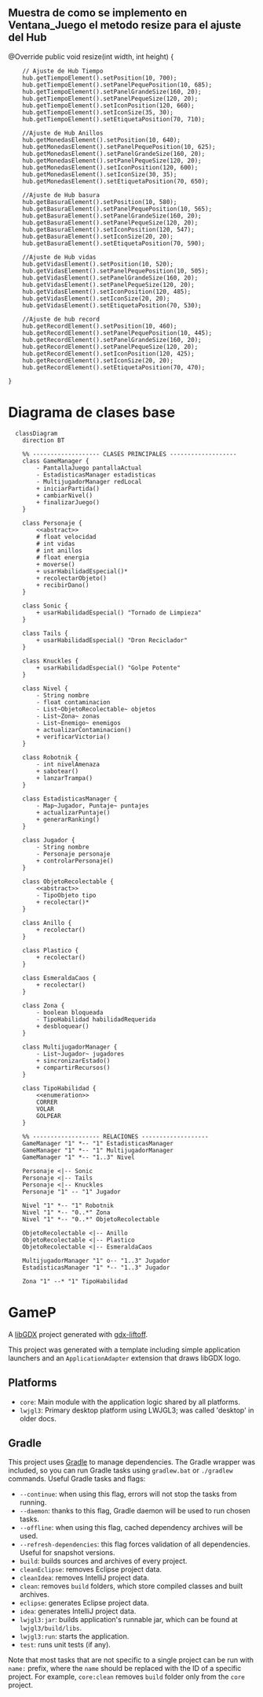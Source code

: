 ## Muestra de como se implemento en Ventana_Juego el metodo resize para el ajuste del Hub
@Override
    public void resize(int width, int height) {
        
        // Ajuste de Hub Tiempo
        hub.getTiempoElement().setPosition(10, 700);
        hub.getTiempoElement().setPanelPequePosition(10, 685);
        hub.getTiempoElement().setPanelGrandeSize(160, 20);
        hub.getTiempoElement().setPanelPequeSize(120, 20);
        hub.getTiempoElement().setIconPosition(120, 660);
        hub.getTiempoElement().setIconSize(35, 30);
        hub.getTiempoElement().setEtiquetaPosition(70, 710);
        
        //Ajuste de Hub Anillos
        hub.getMonedasElement().setPosition(10, 640);
        hub.getMonedasElement().setPanelPequePosition(10, 625);
        hub.getMonedasElement().setPanelGrandeSize(160, 20);
        hub.getMonedasElement().setPanelPequeSize(120, 20);
        hub.getMonedasElement().setIconPosition(120, 600);
        hub.getMonedasElement().setIconSize(30, 35);
        hub.getMonedasElement().setEtiquetaPosition(70, 650);
        
        //Ajuste de Hub basura
        hub.getBasuraElement().setPosition(10, 580);
        hub.getBasuraElement().setPanelPequePosition(10, 565);
        hub.getBasuraElement().setPanelGrandeSize(160, 20);
        hub.getBasuraElement().setPanelPequeSize(120, 20);
        hub.getBasuraElement().setIconPosition(120, 547);
        hub.getBasuraElement().setIconSize(20, 20);
        hub.getBasuraElement().setEtiquetaPosition(70, 590);
        
        //Ajuste de Hub vidas 
        hub.getVidasElement().setPosition(10, 520);
        hub.getVidasElement().setPanelPequePosition(10, 505);
        hub.getVidasElement().setPanelGrandeSize(160, 20);
        hub.getVidasElement().setPanelPequeSize(120, 20);
        hub.getVidasElement().setIconPosition(120, 485);
        hub.getVidasElement().setIconSize(20, 20);
        hub.getVidasElement().setEtiquetaPosition(70, 530);
        
        //Ajuste de hub record 
        hub.getRecordElement().setPosition(10, 460);
        hub.getRecordElement().setPanelPequePosition(10, 445);
        hub.getRecordElement().setPanelGrandeSize(160, 20);
        hub.getRecordElement().setPanelPequeSize(120, 20);
        hub.getRecordElement().setIconPosition(120, 425);
        hub.getRecordElement().setIconSize(20, 20);
        hub.getRecordElement().setEtiquetaPosition(70, 470);
        
    }

# Diagrama de clases base

```mermaid
  classDiagram
    direction BT

    %% ------------------- CLASES PRINCIPALES -------------------
    class GameManager {
        - PantallaJuego pantallaActual
        - EstadisticasManager estadisticas
        - MultijugadorManager redLocal
        + iniciarPartida()
        + cambiarNivel()
        + finalizarJuego()
    }

    class Personaje {
        <<abstract>>
        # float velocidad
        # int vidas
        # int anillos
        # float energia
        + moverse()
        + usarHabilidadEspecial()*
        + recolectarObjeto()
        + recibirDano()
    }

    class Sonic {
        + usarHabilidadEspecial() "Tornado de Limpieza"
    }

    class Tails {
        + usarHabilidadEspecial() "Dron Reciclador"
    }

    class Knuckles {
        + usarHabilidadEspecial() "Golpe Potente"
    }

    class Nivel {
        - String nombre
        - float contaminacion
        - List~ObjetoRecolectable~ objetos
        - List~Zona~ zonas
        - List~Enemigo~ enemigos
        + actualizarContaminacion()
        + verificarVictoria()
    }

    class Robotnik {
        - int nivelAmenaza
        + sabotear()
        + lanzarTrampa()
    }

    class EstadisticasManager {
        - Map~Jugador, Puntaje~ puntajes
        + actualizarPuntaje()
        + generarRanking()
    }

    class Jugador {
        - String nombre
        - Personaje personaje
        + controlarPersonaje()
    }

    class ObjetoRecolectable {
        <<abstract>>
        - TipoObjeto tipo
        + recolectar()*
    }

    class Anillo {
        + recolectar()
    }

    class Plastico {
        + recolectar()
    }

    class EsmeraldaCaos {
        + recolectar()
    }

    class Zona {
        - boolean bloqueada
        - TipoHabilidad habilidadRequerida
        + desbloquear()
    }

    class MultijugadorManager {
        - List~Jugador~ jugadores
        + sincronizarEstado()
        + compartirRecursos()
    }

    class TipoHabilidad {
        <<enumeration>>
        CORRER
        VOLAR
        GOLPEAR
    }

    %% ------------------- RELACIONES -------------------
    GameManager "1" *-- "1" EstadisticasManager
    GameManager "1" *-- "1" MultijugadorManager
    GameManager "1" *-- "1..3" Nivel

    Personaje <|-- Sonic
    Personaje <|-- Tails
    Personaje <|-- Knuckles
    Personaje "1" -- "1" Jugador

    Nivel "1" *-- "1" Robotnik
    Nivel "1" *-- "0..*" Zona
    Nivel "1" *-- "0..*" ObjetoRecolectable

    ObjetoRecolectable <|-- Anillo
    ObjetoRecolectable <|-- Plastico
    ObjetoRecolectable <|-- EsmeraldaCaos

    MultijugadorManager "1" o-- "1..3" Jugador
    EstadisticasManager "1" *-- "1..3" Jugador

    Zona "1" --* "1" TipoHabilidad
```

# GameP

A [libGDX](https://libgdx.com/) project generated with [gdx-liftoff](https://github.com/libgdx/gdx-liftoff).

This project was generated with a template including simple application launchers and an `ApplicationAdapter` extension that draws libGDX logo.

## Platforms

- `core`: Main module with the application logic shared by all platforms.
- `lwjgl3`: Primary desktop platform using LWJGL3; was called 'desktop' in older docs.

## Gradle

This project uses [Gradle](https://gradle.org/) to manage dependencies.
The Gradle wrapper was included, so you can run Gradle tasks using `gradlew.bat` or `./gradlew` commands.
Useful Gradle tasks and flags:

- `--continue`: when using this flag, errors will not stop the tasks from running.
- `--daemon`: thanks to this flag, Gradle daemon will be used to run chosen tasks.
- `--offline`: when using this flag, cached dependency archives will be used.
- `--refresh-dependencies`: this flag forces validation of all dependencies. Useful for snapshot versions.
- `build`: builds sources and archives of every project.
- `cleanEclipse`: removes Eclipse project data.
- `cleanIdea`: removes IntelliJ project data.
- `clean`: removes `build` folders, which store compiled classes and built archives.
- `eclipse`: generates Eclipse project data.
- `idea`: generates IntelliJ project data.
- `lwjgl3:jar`: builds application's runnable jar, which can be found at `lwjgl3/build/libs`.
- `lwjgl3:run`: starts the application.
- `test`: runs unit tests (if any).

Note that most tasks that are not specific to a single project can be run with `name:` prefix, where the `name` should be replaced with the ID of a specific project.
For example, `core:clean` removes `build` folder only from the `core` project.
